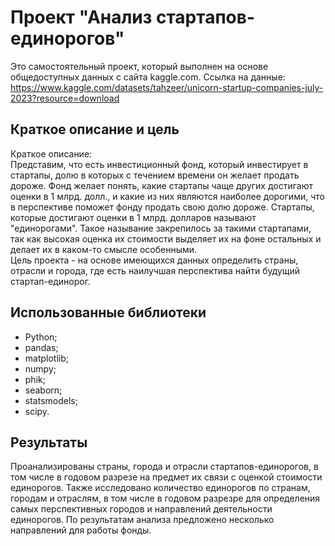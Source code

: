 # Проект "Анализ стартапов-единорогов"
Это самостоятельный проект, который выполнен на основе общедоступных данных с сайта kaggle.com.
Ссылка на данные: https://www.kaggle.com/datasets/tahzeer/unicorn-startup-companies-july-2023?resource=download
## Краткое описание и цель
Краткое описание:\
Представим, что есть инвестиционный фонд, который инвестирует в стартапы, долю в которых с течением времени он желает продать дороже. Фонд желает понять, какие стартапы чаще других достигают оценки в 1 млрд. долл., и какие из них являются наиболее дорогими, что в перспективе поможет фонду продать свою долю дороже.
Стартапы, которые достигают оценки в 1 млрд. долларов называют "единорогами". Такое называние закрепилось за такими стартапами, так как высокая оценка их стоимости выделяет их на фоне остальных и делает их в каком-то смысле особенными.\
Цель проекта - на основе имеющихся данных определить страны, отрасли и города, где есть наилучшая перспектива найти будущий стартап-единорог.
## Использованные библиотеки
- Python;
- pandas;
- matplotlib;
- numpy;
- phik;
- seaborn;
- statsmodels;
- scipy.
## Результаты
Проанализированы страны, города и отрасли стартапов-единорогов, в том числе в годовом разрезе на предмет их связи с оценкой стоимости единорогов. Также исследовано количество единорогов по странам, городам и отраслям, в том числе в годовом разрезре для определения самых перспективных городов и направлений деятельности единорогов. По результатам анализа предложено несколько направлений для работы фонды.


